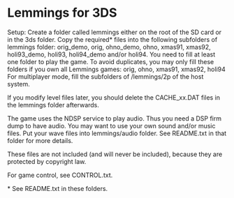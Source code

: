 # Lemmings for 3DS

Setup:
Create a folder called lemmings either on the root of the SD card or in the 3ds folder.
Copy the required* files into the following subfolders of lemmings folder:
orig\_demo, orig, ohno\_demo, ohno, xmas91, xmas92, holi93\_demo, holi93, holi94\_demo and/or holi94. You need to fill at least one folder to play the game.
To avoid duplicates, you may only fill these folders if you own all Lemmings games:
orig, ohno, xmas91, xmas92, holi94
For multiplayer mode, fill the subfolders of /lemmings/2p of the host system.

If you modify level files later, you should delete the CACHE_xx.DAT files in the lemmings folder afterwards.

The game uses the NDSP service to play audio. Thus you need a DSP firm dump to have audio.
You may want to use your own sound and/or music files.
Put your wave files into lemmings/audio folder.
See README.txt in that folder for more details.

These files are not included (and will never be included),
because they are protected by copyright law.

For game control, see CONTROL.txt.

\* See README.txt in these folders.
